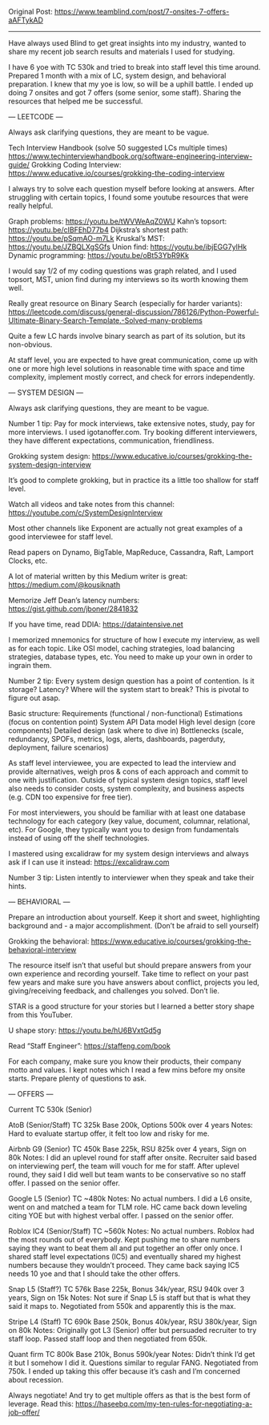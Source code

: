 Original Post: https://www.teamblind.com/post/7-onsites-7-offers-aAFTykAD

---

Have always used Blind to get great insights into my industry, wanted to share my recent job search results and materials I used for studying.

I have 6 yoe with TC 530k and tried to break into staff level this time around. Prepared 1 month with a mix of LC, system design, and behavioral preparation. I knew that my yoe is low, so will be a uphill battle. I ended up doing 7 onsites and got 7 offers (some senior, some staff). Sharing the resources that helped me be successful.

— LEETCODE —

Always ask clarifying questions, they are meant to be vague.

Tech Interview Handbook (solve 50 suggested LCs multiple times)
https://www.techinterviewhandbook.org/software-engineering-interview-guide/
Grokking Coding Interview:
https://www.educative.io/courses/grokking-the-coding-interview

I always try to solve each question myself before looking at answers. After struggling with certain topics, I found some youtube resources that were really helpful.

Graph problems: https://youtu.be/tWVWeAqZ0WU
Kahn’s topsort: https://youtu.be/cIBFEhD77b4
Dijkstra’s shortest path: https://youtu.be/pSqmAO-m7Lk
Kruskal’s MST: https://youtu.be/JZBQLXgSGfs
Union find: https://youtu.be/ibjEGG7ylHk
Dynamic programming: https://youtu.be/oBt53YbR9Kk

I would say 1/2 of my coding questions was graph related, and I used topsort, MST, union find during my interviews so its worth knowing them well.

Really great resource on Binary Search (especially for harder variants): https://leetcode.com/discuss/general-discussion/786126/Python-Powerful-Ultimate-Binary-Search-Template.-Solved-many-problems

Quite a few LC hards involve binary search as part of its solution, but its non-obvious.

At staff level, you are expected to have great communication, come up with one or more high level solutions in reasonable time with space and time complexity, implement mostly correct, and check for errors independently.

— SYSTEM DESIGN —

Always ask clarifying questions, they are meant to be vague.

Number 1 tip: Pay for mock interviews, take extensive notes, study, pay for more interviews. I used igotanoffer.com. Try booking different interviewers, they have different expectations, communication, friendliness.

Grokking system design: https://www.educative.io/courses/grokking-the-system-design-interview

It’s good to complete grokking, but in practice its a little too shallow for staff level.

Watch all videos and take notes from this channel: https://youtube.com/c/SystemDesignInterview

Most other channels like Exponent are actually not great examples of a good interviewee for staff level.

Read papers on Dynamo, BigTable, MapReduce, Cassandra, Raft, Lamport Clocks, etc.

A lot of material written by this Medium writer is great: https://medium.com/@kousiknath

Memorize Jeff Dean’s latency numbers: https://gist.github.com/jboner/2841832

If you have time, read DDIA: https://dataintensive.net

I memorized mnemonics for structure of how I execute my interview, as well as for each topic. Like OSI model, caching strategies, load balancing strategies, database types, etc. You need to make up your own in order to ingrain them.

Number 2 tip: Every system design question has a point of contention. Is it storage? Latency? Where will the system start to break? This is pivotal to figure out asap.

Basic structure:
Requirements (functional / non-functional)
Estimations (focus on contention point)
System API
Data model
High level design (core components)
Detailed design (ask where to dive in)
Bottlenecks (scale, redundancy, SPOFs, metrics, logs, alerts, dashboards, pagerduty, deployment, failure scenarios)

As staff level interviewee, you are expected to lead the interview and provide alternatives, weigh pros & cons of each approach and commit to one with justification. Outside of typical system design topics, staff level also needs to consider costs, system complexity, and business aspects (e.g. CDN too expensive for free tier).

For most interviewers, you should be familiar with at least one database technology for each category (key value, document, columnar, relational, etc). For Google, they typically want you to design from fundamentals instead of using off the shelf technologies.

I mastered using excalidraw for my system design interviews and always ask if I can use it instead: https://excalidraw.com

Number 3 tip: Listen intently to interviewer when they speak and take their hints.

— BEHAVIORAL —

Prepare an introduction about yourself. Keep it short and sweet, highlighting background and - a major accomplishment. (Don’t be afraid to sell yourself)

Grokking the behavioral: https://www.educative.io/courses/grokking-the-behavioral-interview

The resource itself isn’t that useful but should prepare answers from your own experience and recording yourself. Take time to reflect on your past few years and make sure you have answers about conflict, projects you led, giving/receiving feedback, and challenges you solved. Don’t lie.

STAR is a good structure for your stories but I learned a better story shape from this YouTuber.

U shape story: https://youtu.be/hU6BVxtGd5g

Read “Staff Engineer”: https://staffeng.com/book

For each company, make sure you know their products, their company motto and values. I kept notes which I read a few mins before my onsite starts. Prepare plenty of questions to ask.

— OFFERS —

Current TC 530k (Senior)

AtoB (Senior/Staff)
TC 325k
Base 200k, Options 500k over 4 years
Notes: Hard to evaluate startup offer, it felt too low and risky for me.

Airbnb G9 (Senior)
TC 450k
Base 225k, RSU 825k over 4 years, Sign on 80k
Notes: I did an uplevel round for staff after onsite. Recruiter said based on interviewing perf, the team will vouch for me for staff. After uplevel round, they said I did well but team wants to be conservative so no staff offer. I passed on the senior offer.

Google L5 (Senior)
TC ~480k
Notes: No actual numbers. I did a L6 onsite, went on and matched a team for TLM role. HC came back down leveling citing YOE but with highest verbal offer. I passed on the senior offer.

Roblox IC4 (Senior/Staff)
TC ~560k
Notes: No actual numbers. Roblox had the most rounds out of everybody. Kept pushing me to share numbers saying they want to beat them all and put together an offer only once. I shared staff level expectations (IC5) and eventually shared my highest numbers because they wouldn’t proceed. They came back saying IC5 needs 10 yoe and that I should take the other offers.

Snap L5 (Staff?)
TC 576k
Base 225k, Bonus 34k/year, RSU 940k over 3 years, Sign on 15k
Notes: Not sure if Snap L5 is staff but that is what they said it maps to. Negotiated from 550k and apparently this is the max.

Stripe L4 (Staff)
TC 690k
Base 250k, Bonus 40k/year, RSU 380k/year, Sign on 80k
Notes: Originally got L3 (Senior) offer but persuaded recruiter to try staff loop. Passed staff loop and then negotiated from 650k.

Quant firm
TC 800k
Base 210k, Bonus 590k/year
Notes: Didn’t think I’d get it but I somehow I did it. Questions similar to regular FANG. Negotiated from 750k. I ended up taking this offer because it’s cash and I’m concerned about recession.

Always negotiate! And try to get multiple offers as that is the best form of leverage. Read this:
https://haseebq.com/my-ten-rules-for-negotiating-a-job-offer/
